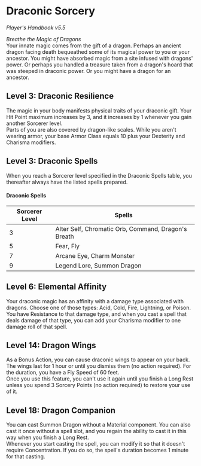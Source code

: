 # Draconic Sorcery
*Player's Handbook v5.5*  

*Breathe the Magic of Dragons*  
Your innate magic comes from the gift of a dragon. Perhaps an ancient dragon facing death bequeathed some of its magical power to you or your ancestor. You might have absorbed magic from a site infused with dragons' power. Or perhaps you handled a treasure taken from a dragon's hoard that was steeped in draconic power. Or you might have a dragon for an ancestor.

## Level 3: Draconic Resilience
The magic in your body manifests physical traits of your draconic gift. Your Hit Point maximum increases by 3, and it increases by 1 whenever you gain another Sorcerer level.  
Parts of you are also covered by dragon-like scales. While you aren't wearing armor, your base Armor Class equals 10 plus your Dexterity and Charisma modifiers.

## Level 3: Draconic Spells
When you reach a Sorcerer level specified in the Draconic Spells table, you thereafter always have the listed spells prepared.
#### Draconic Spells
| Sorcerer Level | Spells                                              |
|----------------|-----------------------------------------------------|
| 3              | Alter Self, Chromatic Orb, Command, Dragon's Breath |
| 5              | Fear, Fly                                           |
| 7              | Arcane Eye, Charm Monster                           |
| 9              | Legend Lore, Summon Dragon                          |

## Level 6: Elemental Affinity
Your draconic magic has an affinity with a damage type associated with dragons. Choose one of those types: Acid, Cold, Fire, Lightning, or Poison.  
You have Resistance to that damage type, and when you cast a spell that deals damage of that type, you can add your Charisma modifier to one damage roll of that spell.

## Level 14: Dragon Wings
As a Bonus Action, you can cause draconic wings to appear on your back. The wings last for 1 hour or until you dismiss them (no action required). For the duration, you have a Fly Speed of 60 feet.  
Once you use this feature, you can't use it again until you finish a Long Rest unless you spend 3 Sorcery Points (no action required) to restore your use of it.

## Level 18: Dragon Companion
You can cast Summon Dragon without a Material component. You can also cast it once without a spell slot, and you regain the ability to cast it in this way when you finish a Long Rest.  
Whenever you start casting the spell, you can modify it so that it doesn't require Concentration. If you do so, the spell's duration becomes 1 minute for that casting.